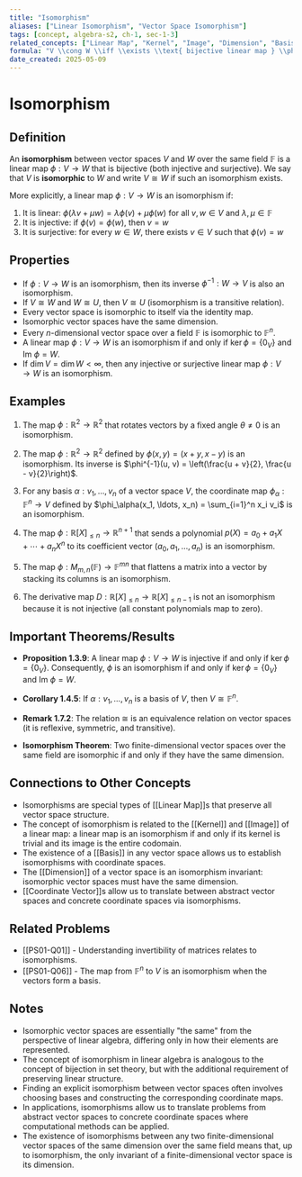 ```yaml
---
title: "Isomorphism"
aliases: ["Linear Isomorphism", "Vector Space Isomorphism"]
tags: [concept, algebra-s2, ch-1, sec-1-3]
related_concepts: ["Linear Map", "Kernel", "Image", "Dimension", "Basis"]
formula: "V \\cong W \\iff \\exists \\text{ bijective linear map } \\phi: V \\rightarrow W"
date_created: 2025-05-09
---
```


# Isomorphism

## Definition
An **isomorphism** between vector spaces $V$ and $W$ over the same field $\mathbb{F}$ is a linear map $\phi: V \rightarrow W$ that is bijective (both injective and surjective). We say that $V$ is **isomorphic** to $W$ and write $V \cong W$ if such an isomorphism exists.

More explicitly, a linear map $\phi: V \rightarrow W$ is an isomorphism if:
1. It is linear: $\phi(\lambda v + \mu w) = \lambda \phi(v) + \mu \phi(w)$ for all $v, w \in V$ and $\lambda, \mu \in \mathbb{F}$
2. It is injective: if $\phi(v) = \phi(w)$, then $v = w$
3. It is surjective: for every $w \in W$, there exists $v \in V$ such that $\phi(v) = w$

## Properties
- If $\phi: V \rightarrow W$ is an isomorphism, then its inverse $\phi^{-1}: W \rightarrow V$ is also an isomorphism.
- If $V \cong W$ and $W \cong U$, then $V \cong U$ (isomorphism is a transitive relation).
- Every vector space is isomorphic to itself via the identity map.
- Isomorphic vector spaces have the same dimension.
- Every $n$-dimensional vector space over a field $\mathbb{F}$ is isomorphic to $\mathbb{F}^n$.
- A linear map $\phi: V \rightarrow W$ is an isomorphism if and only if $\ker \phi = \{0_V\}$ and $\text{Im } \phi = W$.
- If $\dim V = \dim W < \infty$, then any injective or surjective linear map $\phi: V \rightarrow W$ is an isomorphism.

## Examples
1. The map $\phi: \mathbb{R}^2 \rightarrow \mathbb{R}^2$ that rotates vectors by a fixed angle $\theta \neq 0$ is an isomorphism.

2. The map $\phi: \mathbb{R}^2 \rightarrow \mathbb{R}^2$ defined by $\phi(x, y) = (x + y, x - y)$ is an isomorphism. Its inverse is $\phi^{-1}(u, v) = \left(\frac{u + v}{2}, \frac{u - v}{2}\right)$.

3. For any basis $\alpha: v_1, \ldots, v_n$ of a vector space $V$, the coordinate map $\phi_\alpha: \mathbb{F}^n \rightarrow V$ defined by $\phi_\alpha(x_1, \ldots, x_n) = \sum_{i=1}^n x_i v_i$ is an isomorphism.

4. The map $\phi: \mathbb{R}[X]_{\leq n} \rightarrow \mathbb{R}^{n+1}$ that sends a polynomial $p(X) = a_0 + a_1 X + \cdots + a_n X^n$ to its coefficient vector $(a_0, a_1, \ldots, a_n)$ is an isomorphism.

5. The map $\phi: M_{m,n}(\mathbb{F}) \rightarrow \mathbb{F}^{mn}$ that flattens a matrix into a vector by stacking its columns is an isomorphism.

6. The derivative map $D: \mathbb{R}[X]_{\leq n} \rightarrow \mathbb{R}[X]_{\leq n-1}$ is not an isomorphism because it is not injective (all constant polynomials map to zero).

## Important Theorems/Results
- **Proposition 1.3.9**: A linear map $\phi: V \rightarrow W$ is injective if and only if $\ker \phi = \{0_V\}$. Consequently, $\phi$ is an isomorphism if and only if $\ker \phi = \{0_V\}$ and $\text{Im } \phi = W$.

- **Corollary 1.4.5**: If $\alpha: v_1, \ldots, v_n$ is a basis of $V$, then $V \cong \mathbb{F}^n$.

- **Remark 1.7.2**: The relation $\cong$ is an equivalence relation on vector spaces (it is reflexive, symmetric, and transitive).

- **Isomorphism Theorem**: Two finite-dimensional vector spaces over the same field are isomorphic if and only if they have the same dimension.

## Connections to Other Concepts
- Isomorphisms are special types of [[Linear Map]]s that preserve all vector space structure.
- The concept of isomorphism is related to the [[Kernel]] and [[Image]] of a linear map: a linear map is an isomorphism if and only if its kernel is trivial and its image is the entire codomain.
- The existence of a [[Basis]] in any vector space allows us to establish isomorphisms with coordinate spaces.
- The [[Dimension]] of a vector space is an isomorphism invariant: isomorphic vector spaces must have the same dimension.
- [[Coordinate Vector]]s allow us to translate between abstract vector spaces and concrete coordinate spaces via isomorphisms.

## Related Problems
- [[PS01-Q01]] - Understanding invertibility of matrices relates to isomorphisms.
- [[PS01-Q06]] - The map from $\mathbb{F}^n$ to $V$ is an isomorphism when the vectors form a basis.

## Notes
- Isomorphic vector spaces are essentially "the same" from the perspective of linear algebra, differing only in how their elements are represented.
- The concept of isomorphism in linear algebra is analogous to the concept of bijection in set theory, but with the additional requirement of preserving linear structure.
- Finding an explicit isomorphism between vector spaces often involves choosing bases and constructing the corresponding coordinate maps.
- In applications, isomorphisms allow us to translate problems from abstract vector spaces to concrete coordinate spaces where computational methods can be applied.
- The existence of isomorphisms between any two finite-dimensional vector spaces of the same dimension over the same field means that, up to isomorphism, the only invariant of a finite-dimensional vector space is its dimension.
